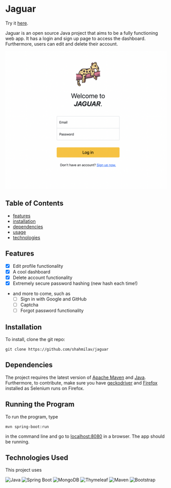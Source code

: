 # Jaguar

Try it [here](http://104.238.134.163:8080/).

Jaguar is an open source Java project that aims to be a fully functioning web app. It has a login and sign up page to
access the dashboard. Furthermore, users can edit and delete their account.


<!-- TODO: Turn image to a link to the website, and make it transparent.) -->

![A screenshot demonstrating the login page.](images/login-screenshot.png)

## Table of Contents

* [features](#features)
* [installation](#installation)
* [dependencies](#dependencies)
* [usage](#running-the-program)
* [technologies](#technologies-used)

## Features

* [X] Edit profile functionality
* [X] A cool dashboard
* [X] Delete account functionality
* [X] Extremely secure password hashing (new hash each time!)
* and more to come, such as
    * [ ] Sign in with Google and GitHub
    * [ ] Captcha
    * [ ] Forgot password functionality

## Installation

To install, clone the git repo:

```shell
git clone https://github.com/shahmilav/jaguar
```

## Dependencies

The project requires the latest version of [Apache Maven](https://maven.apache.org/)
and [Java](https://adoptopenjdk.net/releases.html). Furthermore, to contribute, make sure you
have [geckodriver](https://github.com/mozilla/geckodriver) and [Firefox](https://www.mozilla.org/en-US/firefox/new/)
installed as Selenium runs on Firefox.

## Running the Program

To run the program, type

```shell
mvn spring-boot:run
``` 

in the command line and go to [localhost:8080](http://localhost:8080) in a browser. The app should be running.

## Technologies Used

This project uses


![Java](https://img.shields.io/badge/Java-f0921b?style=for-the-badge&logo=openjdk&logoColor=white)
![Spring Boot](https://img.shields.io/badge/SpringBoot-6db33f?style=for-the-badge&logo=spring&logoColor=white)
![MongoDB](https://img.shields.io/badge/MongoDB-47A248?style=for-the-badge&logo=mongodb&logoColor=white)
![Thymeleaf](https://img.shields.io/badge/Thymeleaf-05F0F?style=for-the-badge&logo=spring&logoColor=white)
![Maven](https://img.shields.io/badge/Maven-C71A36?style=for-the-badge&logo=Apache-maven&logoColor=white)
![Bootstrap](https://img.shields.io/badge/Bootstrap-7952B3?style=for-the-badge&logo=bootstrap&logoColor=white)
